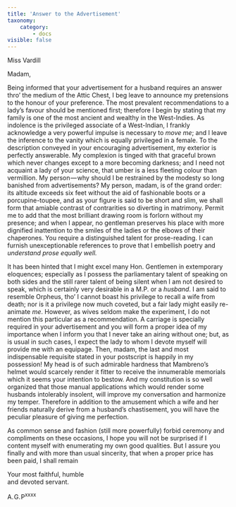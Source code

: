 ```yaml
---
title: 'Answer to the Advertisement'
taxonomy:
    category:
        - docs
visible: false
---
```


<div class="author">Miss Vardill</div>

Madam,  

Being informed that your advertisement for a husband requires an answer thro’ the medium of the Attic Chest, I beg leave to announce my pretensions to the honour of your preference. The most prevalent recommendations to a lady’s favour should be mentioned first; therefore I begin by stating that my family is one of the most ancient and wealthy in the West-Indies. As indolence is the privileged associate of a West-Indian, I frankly acknowledge a very powerful impulse is necessary to *move me*; and I leave the inference to the vanity which is equally privileged in a female. To the description conveyed in your encouraging advertisement, my exterior is perfectly answerable. My complexion is tinged with that graceful brown which never changes except to a more becoming darkness; and I need not acquaint a lady of your science, that umber is a less fleeting colour than vermillion. My person — why should I be restrained by the modesty so long banished from advertisements? My person, madam, is of the grand order: its altitude exceeds six feet without the aid of fashionable boots or a porcupine-toupee, and as your figure is said to be short and slim, we shall form that amiable contrast of contrarities so diverting in matrimony. Permit me to add that the most brilliant drawing room is forlorn without my presence; and when I appear, no gentleman preserves his place with more dignified inattention to the smiles of the ladies or the elbows of their chaperones. You require a distinguished talent for prose-reading. I can furnish unexceptionable references to prove that I embellish poetry and *understand prose equally well.*

It has been hinted that I might excel many Hon. Gentlemen in extemporary eloquences; especially as I possess the parliamentary talent of speaking on both sides and the still rarer talent of being silent when I am not desired to speak, which is certainly very desirable in a M.P. or a *husband*. I am said to resemble Orpheus, tho’ I cannot boast his privilege to recall a wife from death; nor is it a privilege now much coveted, but a fair lady might easily re-animate *me*. However, as wives seldom make the experiment, I do not mention this particular as a recommendation. A carriage is specially required in your advertisement and you will form a proper idea of my importance when I inform you that I never take an airing without one; but, as is usual in such cases, I expect the lady to whom I devote myself will provide me with an equipage. Then, madam, the last and most indispensable requisite stated in your postscript is happily in my possession! My head is of such admirable hardness that Mambreno’s helmet would scarcely render it fitter to receive the innumerable memorials which it seems your intention to bestow. And my constitution is so well organized that those manual applications which would render some husbands intolerably insolent, will improve my conversation and harmonize my temper. Therefore in addition to the amusement which a wife and her friends naturally derive from a husband’s chastisement, you will have the peculiar pleasure of giving me perfection.

As common sense and fashion (still more powerfully) forbid ceremony and compliments on these occasions, I hope you will not be surprised if I content myself with enumerating my own good qualities. But I assure you finally and with more than usual sincerity, that when a proper price has been paid, I shall remain

Your most faithful, humble  
and devoted servant.

A.&hairsp;G.&hairsp;P<sup>xxxx</sup>
